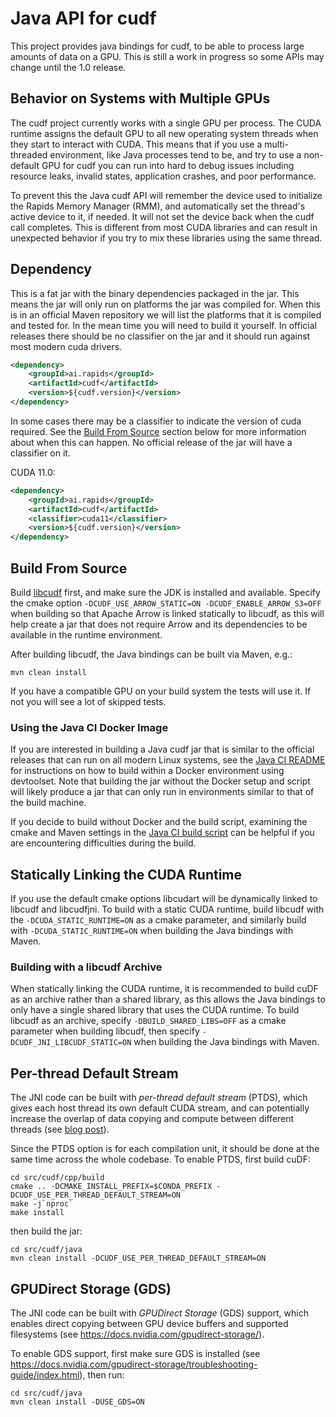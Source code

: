 # Java API for cudf

This project provides java bindings for cudf, to be able to process large amounts of data on
a GPU. This is still a work in progress so some APIs may change until the 1.0 release.

## Behavior on Systems with Multiple GPUs

The cudf project currently works with a single GPU per process. The CUDA runtime
assigns the default GPU to all new operating system threads when they start to
interact with CUDA. This means that if you use a multi-threaded environment,
like Java processes tend to be, and try to use a non-default GPU for cudf you
can run into hard to debug issues including resource leaks, invalid states,
application crashes, and poor performance.

To prevent this the Java cudf API will remember the device used to initialize
the Rapids Memory Manager (RMM), and automatically set the thread's active
device to it, if needed. It will not set the device back when the cudf call
completes. This is different from most CUDA libraries and can result in
unexpected behavior if you try to mix these libraries using the same thread.

## Dependency

This is a fat jar with the binary dependencies packaged in the jar.  This means the jar will only
run on platforms the jar was compiled for.  When this is in an official Maven repository we will
list the platforms that it is compiled and tested for.  In the mean time you will need to build it
yourself. In official releases there should be no classifier on the jar and it should run against
most modern cuda drivers.

```xml
<dependency>
    <groupId>ai.rapids</groupId>
    <artifactId>cudf</artifactId>
    <version>${cudf.version}</version>
</dependency>
```

In some cases there may be a classifier to indicate the version of cuda required. See the 
[Build From Source](#build-from-source) section below for more information about when this
can happen. No official release of the jar will have a classifier on it.

CUDA 11.0:
```xml
<dependency>
    <groupId>ai.rapids</groupId>
    <artifactId>cudf</artifactId>
    <classifier>cuda11</classifier>
    <version>${cudf.version}</version>
</dependency>
```

## Build From Source

Build [libcudf](../cpp) first, and make sure the JDK is installed and available. Specify
the cmake option `-DCUDF_USE_ARROW_STATIC=ON -DCUDF_ENABLE_ARROW_S3=OFF` when building so
that Apache Arrow is linked statically to libcudf, as this will help create a jar that
does not require Arrow and its dependencies to be available in the runtime environment.

After building libcudf, the Java bindings can be built via Maven, e.g.:
```
mvn clean install
```

If you have a compatible GPU on your build system the tests will use it.  If not you will see a
lot of skipped tests.

### Using the Java CI Docker Image

If you are interested in building a Java cudf jar that is similar to the official releases
that can run on all modern Linux systems, see the [Java CI README](ci/README.md) for
instructions on how to build within a Docker environment using devtoolset. Note that
building the jar without the Docker setup and script will likely produce a jar that can
only run in environments similar to that of the build machine.

If you decide to build without Docker and the build script, examining the cmake and Maven
settings in the [Java CI build script](ci/build-in-docker.sh) can be helpful if you are
encountering difficulties during the build.

## Statically Linking the CUDA Runtime

If you use the default cmake options libcudart will be dynamically linked to libcudf and libcudfjni.
To build with a static CUDA runtime, build libcudf with the `-DCUDA_STATIC_RUNTIME=ON` as a cmake
parameter, and similarly build with `-DCUDA_STATIC_RUNTIME=ON` when building the Java bindings
with Maven.

### Building with a libcudf Archive

When statically linking the CUDA runtime, it is recommended to build cuDF as an archive rather than
a shared library, as this allows the Java bindings to only have a single shared library that uses
the CUDA runtime. To build libcudf as an archive, specify `-DBUILD_SHARED_LIBS=OFF` as a cmake
parameter when building libcudf, then specify `-DCUDF_JNI_LIBCUDF_STATIC=ON` when building the Java
bindings with Maven.

## Per-thread Default Stream

The JNI code can be built with *per-thread default stream* (PTDS), which gives each host thread its
own default CUDA stream, and can potentially increase the overlap of data copying and compute
between different threads (see
[blog post](https://devblogs.nvidia.com/gpu-pro-tip-cuda-7-streams-simplify-concurrency/)).

Since the PTDS option is for each compilation unit, it should be done at the same time across the
whole codebase. To enable PTDS, first build cuDF:
```shell script
cd src/cudf/cpp/build
cmake .. -DCMAKE_INSTALL_PREFIX=$CONDA_PREFIX -DCUDF_USE_PER_THREAD_DEFAULT_STREAM=ON
make -j`nproc`
make install
```

then build the jar:
```shell script
cd src/cudf/java
mvn clean install -DCUDF_USE_PER_THREAD_DEFAULT_STREAM=ON
```

## GPUDirect Storage (GDS)

The JNI code can be built with *GPUDirect Storage* (GDS) support, which enables direct copying 
between GPU device buffers and supported filesystems (see
https://docs.nvidia.com/gpudirect-storage/).

To enable GDS support, first make sure GDS is installed (see
https://docs.nvidia.com/gpudirect-storage/troubleshooting-guide/index.html), then run:  
```shell script
cd src/cudf/java
mvn clean install -DUSE_GDS=ON
```
